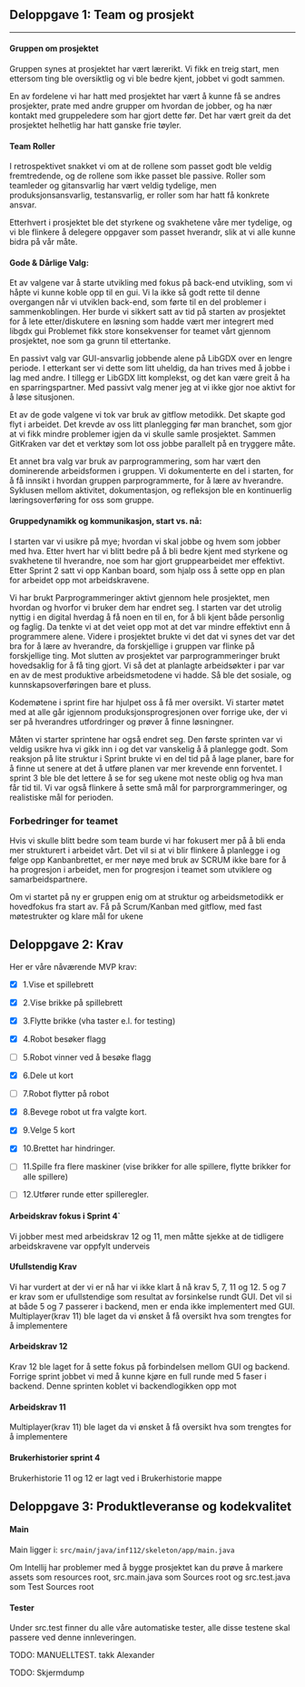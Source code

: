 ## Deloppgave 1: Team og prosjekt

----

#### Gruppen om prosjektet
Gruppen synes at prosjektet har vært lærerikt. Vi fikk en treig start, men ettersom ting ble oversiktlig og 
vi ble bedre kjent, jobbet vi godt sammen. 

En av fordelene vi har hatt med prosjektet har vært å kunne få se andres prosjekter, prate med andre grupper om hvordan de jobber,
og ha nær kontakt med gruppeledere som har gjort dette før. Det har vært greit da det prosjektet helhetlig har 
hatt ganske frie tøyler. 

#### Team Roller
I retrospektivet snakket vi om at de rollene som passet godt
ble veldig fremtredende, og de rollene som ikke passet ble passive. Roller som teamleder og gitansvarlig har vært
veldig tydelige, men produksjonsansvarlig, testansvarlig,  er roller som har hatt få konkrete ansvar.

Etterhvert i prosjektet ble det styrkene og svakhetene våre mer tydelige, og vi ble flinkere å delegere
oppgaver som passet hverandr, slik at vi alle kunne bidra på vår måte.

#### Gode & Dårlige Valg:
Et av valgene var å starte utvikling med fokus på back-end utvikling, som vi håpte vi kunne koble opp til en gui.
Vi la ikke så godt rette til denne overgangen når vi utviklen back-end, som førte til en del problemer i sammenkoblingen.
Her burde vi sikkert satt av tid på starten av prosjektet for å lete etter/diskutere en løsning som hadde vært mer integrert med libgdx gui
Problemet fikk store konsekvenser for teamet vårt gjennom prosjektet, noe som ga grunn til ettertanke.

En passivt valg var GUI-ansvarlig jobbende alene på LibGDX over en lengre periode. I etterkant
ser vi dette som litt uheldig, da han trives med å jobbe i lag med andre. I tillegg er LibGDX litt komplekst, og det kan
være greit å ha en sparringspartner. Med passivt valg mener jeg at vi ikke gjor noe 
aktivt for å løse situsjonen.

Et av de gode valgene vi tok var bruk av gitflow metodikk. Det skapte god flyt i arbeidet. Det krevde av oss litt planlegging 
før man branchet, som gjor at vi fikk mindre problemer igjen da vi skulle samle prosjektet. Sammen GitKraken var det et verktøy 
som lot oss jobbe parallelt på en tryggere måte.

Et annet bra valg var bruk av parprogrammering, som har vært den dominerende arbeidsformen
i gruppen. Vi dokumenterte en del i starten, for å få innsikt i hvordan gruppen parprogrammerte, for å lære av hverandre.
Syklusen mellom aktivitet, dokumentasjon, og refleksjon ble en kontinuerlig læringsoverføring for oss som gruppe.


#### Gruppedynamikk og kommunikasjon, start vs. nå:
I starten var vi usikre på mye; hvordan vi skal jobbe og hvem som jobber med hva. 
Etter hvert har vi blitt bedre på å bli bedre kjent med styrkene og svakhetene til hverandre, noe som har gjort gruppearbeidet mer effektivt.
Etter Sprint 2 satt vi opp Kanban board, som hjalp oss å sette opp en plan for 
arbeidet opp mot arbeidskravene. 

Vi har brukt Parprogrammeringer aktivt gjennom hele prosjektet, men hvordan og hvorfor vi bruker dem har endret seg.
I starten var det utrolig nyttig i en digital hverdag å få noen en til en, for å bli kjent både personlig og faglig. Da tenkte
vi at det veiet opp mot at det var mindre effektivt enn å programmere alene.
Videre i prosjektet brukte vi det dat vi synes det var det bra for å lære av hverandre, da forskjellige i gruppen var
flinke på forskjellige ting. Mot slutten av prosjektet var parprogrammeringer brukt hovedsaklig for å få ting gjort. 
Vi så det at planlagte arbeidsøkter i par
var en av de mest produktive arbeidsmetodene vi hadde. Så ble det sosiale, og kunnskapsoverføringen bare et pluss.

Kodemøtene i sprint fire har hjulpet oss å få mer oversikt.
Vi starter møtet med at alle går igjennom produksjonsprogresjonen over forrige uke, der vi ser på hverandres
utfordringer og prøver å finne løsningner.

Måten vi starter sprintene har også endret seg. Den første sprinten var vi veldig usikre hva vi gikk inn i og det var vanskelig å 
å planlegge godt. Som reaksjon på lite struktur i Sprint brukte vi en del tid på å lage planer,
bare for å finne ut senere at det å utføre planen var mer krevende enn forventet.  I sprint 3 ble ble det lettere å se for seg
ukene mot neste oblig og hva man får tid til. Vi var også flinkere å sette små mål for parprorgrammeringer, og realistiske
mål for perioden.

### Forbedringer for teamet

Hvis vi skulle blitt bedre som team burde vi har fokusert mer på å bli enda mer strukturert i arbeidet vårt.
Det vil si at vi blir flinkere å planlegge i og følge opp Kanbanbrettet, er mer nøye med bruk av SCRUM ikke bare for 
å ha progresjon i arbeidet, men for progresjon i teamet som utviklere og samarbeidspartnere.

Om vi startet på ny er gruppen enig om at struktur og arbeidsmetodikk er hovedfokus fra start av.
Få på Scrum/Kanban med gitflow, med fast møtestrukter og klare mål for ukene


## Deloppgave 2: Krav

Her er våre nåværende MVP krav:
- [x] 1.Vise et spillebrett
- [x] 2.Vise brikke på spillebrett
- [x] 3.Flytte brikke (vha taster e.l. for testing)
- [x] 4.Robot besøker flagg
- [ ] 5.Robot vinner ved å besøke flagg
- [x] 6.Dele ut kort
- [ ] 7.Robot flytter på robot
- [x] 8.Bevege robot ut fra valgte kort.  
- [x] 9.Velge 5 kort
- [x] 10.Brettet har hindringer.
- [ ] 11.Spille fra flere maskiner (vise brikker for alle spillere, flytte brikker for alle spillere)
- [ ] 12.Utfører runde etter spilleregler.


#### Arbeidskrav fokus i Sprint 4`
Vi jobber mest med arbeidskrav 12 og 11, men måtte sjekke at de tidligere arbeidskravene var oppfylt underveis

#### Ufullstendig Krav
Vi har vurdert at der vi er nå har vi ikke klart å nå krav 5, 7, 11 og 12. 
5 og 7 er krav som er ufullstendige som resultat av forsinkelse rundt GUI. Det vil si at både 5 og 7 passerer i backend, men
er enda ikke implementert med GUI.
Multiplayer(krav 11) ble laget da vi ønsket å få oversikt hva som trengtes for å implementere 


#### Arbeidskrav 12
Krav 12 ble laget for å sette fokus på forbindelsen mellom GUI og backend.
Forrige sprint jobbet vi med å kunne kjøre en full runde med 5 faser i backend.
Denne sprinten koblet vi backendlogikken opp mot 

#### Arbeidskrav 11
Multiplayer(krav 11) ble laget da vi ønsket å få oversikt hva som trengtes for å implementere


#### Brukerhistorier sprint 4
Brukerhistorie 11 og 12 er lagt ved i Brukerhistorie mappe

## Deloppgave 3: Produktleveranse og kodekvalitet

#### Main
Main ligger i:
`src/main/java/inf112/skeleton/app/main.java`

Om Intellij har problemer med å bygge prosjektet kan du prøve å markere assets som resources root,
src.main.java som Sources root og src.test.java som Test Sources root

#### Tester
Under src.test finner du alle våre automatiske tester, alle disse testene skal passere ved denne innleveringen.

TODO: MANUELLTEST. takk Alexander

TODO: Skjermdump
